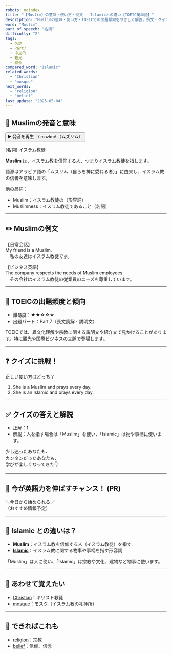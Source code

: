 ```yaml
---
robots: noindex
title: "【Muslim】の意味・使い方・例文 ― Islamicとの違い【TOEIC英単語】"
description: "Muslimの意味・使い方・TOEICでの出題傾向をやさしく解説。例文・クイズ付きでIslamicとの違いもわかりやすく学べます。"
word: "Muslim"
part_of_speech: "名詞"
difficulty: "2"
tags:
  - 名詞
  - Part7
  - 中立的
  - 観光
  - 紹介
compared_word: "Islamic"
related_words:
  - "Christian"
  - "mosque"
next_words:
  - "religion"
  - "belief"
last_update: "2025-05-04"
---
```


## 🔰 Muslimの発音と意味

<button class="play-audio" onclick="playTTS('Muslim')">
  <span class="play-audio-main">
    ▶️ 発音を再生　/ˈmʊzlɪm/
  </span>
  <span class="play-audio-sub">
    （ムズリム）
  </span>
</button>

[名詞] イスラム教徒

**Muslim** は、イスラム教を信仰する人、つまりイスラム教徒を指します。

語源はアラビア語の「ムスリム（自らを神に委ねる者）」に由来し、イスラム教の信者を意味します。

他の品詞：  
- Muslim：イスラム教徒の（形容詞）
- Muslimness：イスラム教徒であること（名詞）

---

## ✏️ Muslimの例文

【日常会話】  
My friend is a Muslim.  
　私の友達はイスラム教徒です。

【ビジネス英語】  
The company respects the needs of Muslim employees.  
　その会社はイスラム教徒の従業員のニーズを尊重しています。

---

## 🎯 TOEICの出題頻度と傾向

- 難易度：★★☆☆☆
- 出題パート：Part 7（長文読解・説明文）

TOEICでは、異文化理解や宗教に関する説明文や紹介文で見かけることがあります。特に観光や国際ビジネスの文脈で登場します。

---

## ❓ クイズに挑戦！

正しい使い方はどっち？

1. She is a Muslim and prays every day.  
2. She is an Islamic and prays every day.

---

## ✅ クイズの答えと解説

- 正解：**1**
- 解説：人を指す場合は「Muslim」を使い、「Islamic」は物や事柄に使います。

少し迷ったあなたも、  
カンタンだったあなたも、  
学びが楽しくなってきた👇️

---

## 🚀 今が英語力を伸ばすチャンス！ (PR)

<div class="info-center">
＼今日から始められる／<br>  
（おすすめ情報予定）
</div>

---

## 🤔  Islamic との違いは？

- **Muslim**：イスラム教を信仰する人（イスラム教徒）を指す
- **[Islamic](/Islamic)**：イスラム教に関する物事や事柄を指す形容詞

「Muslim」は人に使い、「Islamic」は宗教や文化、建物など物事に使います。

---

## 🧩 あわせて覚えたい

- [Christian](/Christian)：キリスト教徒
- [mosque](/word/mosque)：モスク（イスラム教の礼拝所）

---

## 📖 できればこれも

- [religion](/word/religion)：宗教
- [belief](/word/belief)：信仰、信念

<!-- cvid: aid43_bid10 -->
